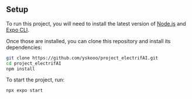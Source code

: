 ## Setup

To run this project, you will need to install the latest version of [Node.js](https://nodejs.org/en/download/) and [Expo CLI](https://docs.expo.dev/get-started/installation/).

Once those are installed, you can clone this repository and install its dependencies:

```bash
git clone https://github.com/yskooo/project_electrifAI.git
cd project_electrifAI
npm install
```

To start the project, run:
```bash
npx expo start
```
